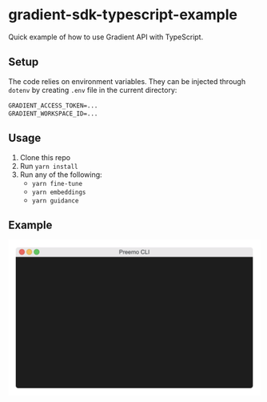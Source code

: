 # gradient-sdk-typescript-example

Quick example of how to use Gradient API with TypeScript.

## Setup

The code relies on environment variables. They can be injected through `dotenv` by creating `.env` file in the current directory:

```
GRADIENT_ACCESS_TOKEN=...
GRADIENT_WORKSPACE_ID=...
```

## Usage

1. Clone this repo
2. Run `yarn install`
3. Run any of the following:
   - `yarn fine-tune`
   - `yarn embeddings`
   - `yarn guidance`

## Example

![Alt Text](example.gif)
